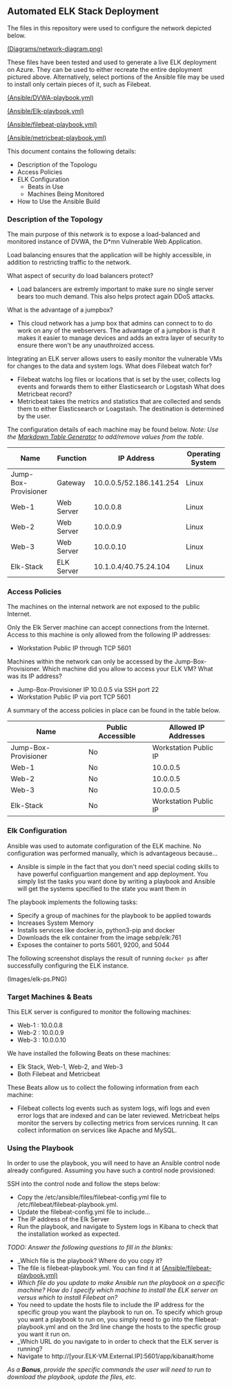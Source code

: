 ## Automated ELK Stack Deployment

The files in this repository were used to configure the network depicted below.

[(Diagrams/network-diagram.png)](url)

These files have been tested and used to generate a live ELK deployment on Azure. They can be used to either recreate the entire deployment pictured above. Alternatively, select portions of the Ansible file may be used to install only certain pieces of it, such as Filebeat.

[(Ansible/DVWA-playbook.yml)](url)

[(Ansible/Elk-playbook.yml)](url)

[(Ansible/filebeat-playbook.yml)](url)

[(Ansible/metricbeat-playbook.yml)](url)

This document contains the following details:
- Description of the Topologu
- Access Policies
- ELK Configuration
  - Beats in Use
  - Machines Being Monitored
- How to Use the Ansible Build


### Description of the Topology

The main purpose of this network is to expose a load-balanced and monitored instance of DVWA, the D*mn Vulnerable Web Application.

Load balancing ensures that the application will be highly accessible, in addition to restricting traffic to the network.

What aspect of security do load balancers protect?
- Load balancers are extremly important to make sure no single server bears too much demand. This also helps protect again DDoS attacks.

What is the advantage of a jumpbox?
- This cloud network has a jump box that admins can connect to to do work on any of the webservers. The advantage of a jumpbox is that it makes it easier to manage devices and adds an extra layer of security to ensure there won't be any unauthroized access.

Integrating an ELK server allows users to easily monitor the vulnerable VMs for changes to the data and system logs.
What does Filebeat watch for?
- Filebeat watchs log files or locations that is set by the user, collects log events and forwards them to either Elasticsearch or Logstash
What does Metricbeat record?
- Metricbeat takes the metrics and statistics that are collected and sends them to either Elasticsearch or Loagstash. The destination is determined by the user. 

The configuration details of each machine may be found below.
_Note: Use the [Markdown Table Generator](http://www.tablesgenerator.com/markdown_tables) to add/remove values from the table_.

| Name                 | Function   | IP Address              | Operating System |
|----------------------|------------|-------------------------|------------------|
| Jump-Box-Provisioner | Gateway    | 10.0.0.5/52.186.141.254 | Linux            |
| Web-1                | Web Server | 10.0.0.8                | Linux            |
| Web-2                | Web Server | 10.0.0.9                | Linux            |
| Web-3                | Web Server | 10.0.0.10               | Linux            |
| Elk-Stack            | ELK Server | 10.1.0.4/40.75.24.104   | Linux            |

### Access Policies

The machines on the internal network are not exposed to the public Internet. 

Only the Elk Server machine can accept connections from the Internet. Access to this machine is only allowed from the following IP addresses:
- Workstation Public IP through TCP 5601

Machines within the network can only be accessed by the Jump-Box-Provisioner.
Which machine did you allow to access your ELK VM? What was its IP address?
- Jump-Box-Provisioner IP 10.0.0.5 via SSH port 22
- Workstation Public IP via port TCP 5601

A summary of the access policies in place can be found in the table below.

| Name                 | Public Accessible | Allowed IP Addresses  |
|----------------------|-------------------|-----------------------|
| Jump-Box-Provisioner | No                | Workstation Public IP |
| Web-1                | No                | 10.0.0.5              |
| Web-2                | No                | 10.0.0.5              |
| Web-3                | No                | 10.0.0.5              |
| Elk-Stack            | No                | Workstation Public IP |

### Elk Configuration

Ansible was used to automate configuration of the ELK machine. No configuration was performed manually, which is advantageous because...
- Ansible is simple in the fact that you don't need special coding skills to have powerful configuartion mangement and app deployment. You simply list the tasks you want done by writing a playbook and Ansible will get the systems specified to the state you want them in

The playbook implements the following tasks:
- Specify a group of machines for the playbook to be applied towards
- Increases System Memory
- Installs services like docker.io, python3-pip and docker
- Downloads the elk container from the image sebp/elk:761
- Exposes the container to ports 5601, 9200, and 5044

The following screenshot displays the result of running `docker ps` after successfully configuring the ELK instance.

(Images/elk-ps.PNG)

### Target Machines & Beats
This ELK server is configured to monitor the following machines:
- Web-1 : 10.0.0.8
- Web-2 : 10.0.0.9
- Web-3 : 10.0.0.10

We have installed the following Beats on these machines:
- Elk Stack, Web-1, Web-2, and Web-3
- Both Filebeat and Metricbeat

These Beats allow us to collect the following information from each machine:
- Filebeat collects log events such as system logs, wifi logs and even error logs that are indexed and can be later reviewed. Metricbeat helps monitor the servers by collecting metrics from services running. It can collect information on services like Apache and MySQL.

### Using the Playbook
In order to use the playbook, you will need to have an Ansible control node already configured. Assuming you have such a control node provisioned: 

SSH into the control node and follow the steps below:
- Copy the /etc/ansible/files/filebeat-config.yml file to /etc/filebeat/filebeat-playbook.yml.
- Update the filebeat-config.yml file to include...
- The IP address of the Elk Server
- Run the playbook, and navigate to System logs in Kibana to check that the installation worked as expected.

_TODO: Answer the following questions to fill in the blanks:_
- _Which file is the playbook? Where do you copy it?
- The file is filebeat-playbook.yml. You can find it at [(Ansible/filebeat-playbook.yml)](url)
- _Which file do you update to make Ansible run the playbook on a specific machine? How do I specify which machine to install the ELK server on versus which to install Filebeat on?_
- You need to update the hosts file to include the IP address for the specific group you want the playbook to run on. To specify which group you want a playbook to run on, you simply need to go into the filebeat-playbook.yml and on the 3rd line change the hosts to the specfic group you want it run on.
- _Which URL do you navigate to in order to check that the ELK server is running?
- Navigate to http://[your.ELK-VM.External.IP]:5601/app/kibana#/home

_As a **Bonus**, provide the specific commands the user will need to run to download the playbook, update the files, etc._
